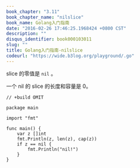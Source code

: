 ```yaml
---
book_chapter: "3.11"
book_chapter_name: "nilslice"
book_name: Golang入门指南
date: "2016-02-26 17:46:25.1968424 +0800 CST"
description: ""
disqus_identifier: book000103011
slug: ""
title: Golang入门指南-nilslice
codeurl: "https://wide.b3log.org/playground/.go"
---
```





slice 的零值是 `nil` 。

一个 nil 的 slice 的长度和容量是 0。

```
// +build OMIT

package main

import "fmt"

func main() {
	var z []int
	fmt.Println(z, len(z), cap(z))
	if z == nil {
		fmt.Println("nil!")
	}
}

```


